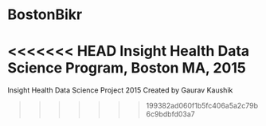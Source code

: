 # BostonBikr
<<<<<<< HEAD
Insight Health Data Science Program, Boston MA, 2015
=======
Insight Health Data Science Project 2015
Created by Gaurav Kaushik
>>>>>>> 199382ad060f1b5fc406a5a2c79b6c9bdbfd03a7
